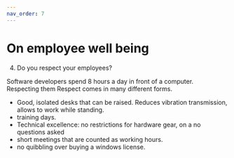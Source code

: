 ```yaml
---
nav_order: 7
---
```


# On employee well being


4. Do you respect your employees?

Software developers spend 8 hours a day in front of a computer. Respecting them  Respect comes in many different forms.

- Good, isolated desks that can be raised. Reduces vibration transmission, allows to work while standing.
- training days.
- Technical excellence: no restrictions for hardware gear, on a no questions asked 
- short meetings that are counted as working hours.
- no quibbling over buying a windows license. 

